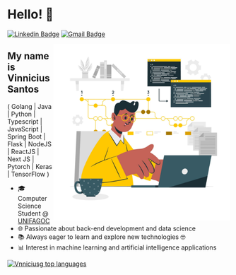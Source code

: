 <h1>Hello! 👋</h1>

[![Linkedin Badge](https://img.shields.io/badge/-LinkedIn-1976D2?style=flat-square&logo=Linkedin&logoColor=white&link=https://www.linkedin.com/in/vinnicius-santos12/)](https://www.linkedin.com/in/vinnicius-santos12/)
[![Gmail Badge](https://img.shields.io/badge/-vnniciusg@gmail.com-1976D2?style=flat-square&logo=Gmail&logoColor=white&link=mailto:vnniciusg@gmail.com)](mailto:vnniciusg@gmail.com)

<img align="right" alt="Code Guy image" src="./profile_image.jpg"  width="400px"/>

## My name is Vinnicius Santos

( Golang | Java | Python | Typescript | JavaScript | Spring Boot | Flask | NodeJS | ReactJS | Next JS | Pytorch | Keras | TensorFlow )
- 🎓 Computer Science Student @ [UNIFAGOC](https://unifagoc.edu.br/)
- 🌐 Passionate about back-end development and data science
- 📚 Always eager to learn and explore new technologies 🤓
- 📊 Interest in machine learning and artificial intelligence applications

<div align="left">
  
[![Vnniciusg top languages](https://github-readme-stats.vercel.app/api/top-langs/?username=vnniciusg&theme=blue-white)](https://github.com/anuraghazra/github-readme-stats)

</div>
